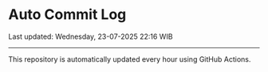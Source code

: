 # Auto Commit Log

Last updated: Wednesday, 23-07-2025 22:16 WIB

---

This repository is automatically updated every hour using GitHub Actions.
